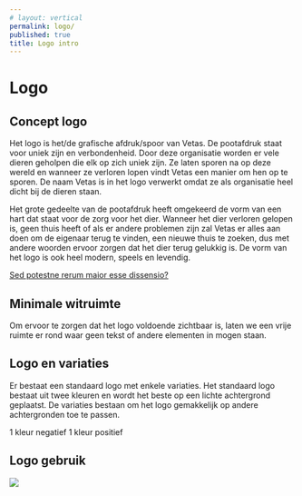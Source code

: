 ```yaml
---
# layout: vertical
permalink: logo/
published: true
title: Logo intro
---
```


# Logo

<h2 id="concept-logo" class="first-al">Concept logo</h2>

Het logo is het/de grafische afdruk/spoor van Vetas. De pootafdruk staat voor uniek zijn en verbondenheid. Door deze organisatie worden er vele dieren geholpen die elk op zich uniek zijn. Ze laten sporen na op deze wereld en wanneer ze verloren lopen vindt Vetas een manier om hen op te sporen. De naam Vetas is in het logo verwerkt omdat ze als organisatie heel dicht bij de dieren staan. 

Het grote gedeelte van de pootafdruk heeft omgekeerd de vorm van een hart dat staat voor de zorg voor het dier. Wanneer het dier verloren gelopen is, geen thuis heeft of als er andere problemen zijn zal Vetas er alles aan doen om de eigenaar terug te vinden, een nieuwe thuis te zoeken, dus met andere woorden ervoor zorgen dat het dier terug gelukkig is. De vorm van het logo is ook heel modern, speels en levendig.

<a href="http://loripsum.net/" target="_blank">Sed potestne rerum maior esse dissensio?</a> 



## Minimale witruimte
    
Om ervoor te zorgen dat het logo voldoende zichtbaar is, laten we een vrije ruimte er rond waar geen tekst of andere elementen in mogen staan. 

## Logo en variaties

Er bestaat een standaard logo met enkele variaties. Het standaard logo bestaat uit twee kleuren en wordt het beste op een lichte achtergrond geplaatst. De variaties bestaan om het logo gemakkelijk op andere achtergronden toe te passen.

1 kleur negatief
1 kleur positief

## Logo gebruik



<img class="kitty" src="{{ '/images/kitty.jpg' | relative_url }} ">